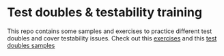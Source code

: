 # Test doubles & testability training
This repo contains some samples and exercises to practice different test doubles and cover testability issues.
Check out this [exercises](./TestTraining.Kata/Readme.md) and this [test doubles samples](./TestTraining.Tests/Readme.md)

